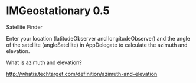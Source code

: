 IMGeostationary 0.5
=====================

Satellite Finder

Enter your location (latitudeObserver and longitudeObserver) and the angle of the satellite (angleSatellite) in AppDelegate to calculate the azimuth and elevation.

 
What is azimuth and elevation?

http://whatis.techtarget.com/definition/azimuth-and-elevation




